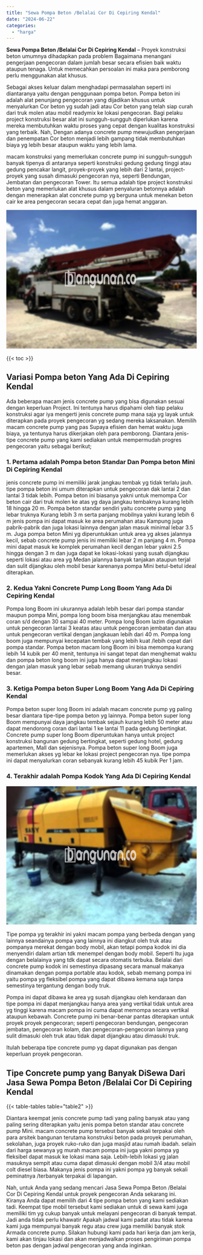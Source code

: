 ```yaml
---
title: "Sewa Pompa Beton /Belalai Cor Di Cepiring Kendal"
date: "2024-06-22"
categories: 
  - "harga"
---
```


**Sewa Pompa Beton /Belalai Cor Di Cepiring Kendal** – Proyek konstruksi beton umumnya dihadapkan pada problem Bagaimana menangani pengerjaan pengecoran dalam jumlah besar secara efisien baik waktu ataupun tenaga. Untuk memecahkan persoalan ini maka para pemborong perlu menggunakan alat khusus.

Sebagai akses keluar dalam menghadapi permasalahan seperti ini diantaranya yaitu dengan penggunaan pompa beton. Pompa beton ini adalah alat penunjang pengecoran yang dijadikan khusus untuk menyalurkan Cor beton yg sudah jadi atau Cor beton yang telah siap curah dari truk molen atau mobil readymix ke lokasi pengecoran. Bagi pelaku project konstruksi besar alat ini sungguh-sungguh diperlukan karena mereka membutuhkan waktu proses yang cepat dengan kualitas konstruksi yang terbaik. Nah, Dengan adanya concrete pump mewujudkan pengerjaan dan penempatan Cor beton menjadi lebih gampang tidak membutuhkan biaya yg lebih besar ataupun waktu yang lebih lama.

macam konstruksi yang memerlukan concrete pump ini sungguh-sungguh banyak tipenya di antaranya seperti konstruksi gedung gedung tinggi atau gedung pencakar langit, proyek-proyek yang lebih dari 2 lantai, project-proyek yang susah dimasuki pengecoran nya, seperti Bendungan, Jembatan dan pengecoran Tower. Itu semua adalah tipe project konstruksi beton yang memerlukan alat khusus dalam penyaluran betonnya adalah dengan menerapkan alat concrete pump yg berguna untuk menekan beton cair ke area pengecoran secara cepat dan juga hemat anggaran.

![Sewa Pompa Beton /Belalai Cor Di Cepiring Kendal](/images/sewa-concrete-pump-33.png)

{{< toc >}}

## Variasi Pompa beton Yang Ada Di Cepiring Kendal

Ada beberapa macam jenis concrete pump yang bisa digunakan sesuai dengan keperluan Project. Ini tentunya harus dipahami oleh tiap pelaku konstruksi agar iya mengerti jenis concrete pump mana saja yg layak untuk diterapkan pada proyek pengecoran yg sedang mereka laksanakan. Memilih macam concrete pump yang pas Supaya efisien dan hemat waktu juga biaya, ya tentunya harus dikerjakan oleh para pemborong. Diantara jenis-tipe concrete pump yang kami sediakan untuk mempermudah progres pengecoran yaitu sebagai berikut;

### 1\. Pertama adalah Pompa beton Standar Dan Pompa beton Mini Di Cepiring Kendal

jenis concrete pump ini memiliki jarak jangkau tembak yg tidak terlalu jauh. tipe pompa beton ini umum diterapkan untuk pengecoran dak lantai 2 dan lantai 3 tidak lebih. Pompa beton ini biasanya yakni untuk memompa Cor beton cair dari truk molen ke atas yg daya jangkau tembaknya kurang lebih 18 hingga 20 m. Pompa beton standar sendiri yaitu concrete pump yang lebar truknya Kurang lebih 3 m serta panjang mobilnya yakni kurang lebih 6 m jenis pompa ini dapat masuk ke area perumahan atau Kampung juga pabrik-pabrik dan juga lokasi lainnya dengan jalan masuk minimal lebar 3.5 m. Juga pompa beton Mini yg diperuntukkan untuk area yg akses jalannya kecil, sebab concrete pump jenis ini memiliki lebar 2 m panjang 4 m. Pompa mini dapat masuk ke komplek perumahan kecil dengan lebar yakni 2.5 hingga dengan 3 m dan juga dapat ke lokasi-lokasi yang susah dijangkau seperti lokasi atau area yg Medan jalannya banyak tanjakan ataupun terjal dan sulit dijangkau oleh mobil besar karenanya pompa Mini betul-betul ideal diterapkan.

### 2\. Kedua Yakni Concrete Pump Long Boom Yang Ada Di Cepiring Kendal

Pompa long Boom ini ukurannya adalah lebih besar dari pompa standar maupun pompa Mini, pompa long boom bisa menjangkau atau menembak coran s/d dengan 30 sampai 40 meter. Pompa long Boom lazim digunakan untuk pengecoran lantai 3 keatas atau untuk pengecoran jembatan dan atau untuk pengecoran vertikal dengan jangkauan lebih dari 40 m. Pompa long boom juga mempunyai kecepatan tembak yang lebih kuat /lebih cepat dari pompa standar. Pompa beton macam long Boom ini bisa memompa kurang lebih 14 kubik per 40 menit, tentunya ini sangat tepat dan menghemat waktu dan pompa beton long boom ini juga hanya dapat menjangkau lokasi dengan jalan masuk yang lebar sebab memang ukuran truknya sendiri besar.

### 3\. Ketiga Pompa beton Super Long Boom Yang Ada Di Cepiring Kendal

Pompa beton super long Boom ini adalah macam concrete pump yg paling besar diantara tipe-tipe pompa beton yg lainnya. Pompa beton super long Boom mempunyai daya jangkau tembak sejauh kurang lebih 50 meter atau dapat mendorong coran dari lantai 1 ke lantai 11 pada gedung bertingkat. Concrete pump super long Boom diperuntukan hanya untuk project konstruksi bangunan gedung bertingkat, seperti gedung hotel, gedung apartemen, Mall dan sejenisnya. Pompa beton super long Boom juga memerlukan akses yg lebar ke lokasi project pengecoran nya. tipe pompa ini dapat menyalurkan coran sebanyak kurang lebih 45 kubik Per 1 jam.

### 4\. Terakhir adalah Pompa Kodok Yang Ada Di Cepiring Kendal

![Sewa Pompa Beton /Belalai Cor Di Cepiring Kendal](/images/sewa-concrete-pump-29.png)

Tipe pompa yg terakhir ini yakni macam pompa yang berbeda dengan yang lainnya seandainya pompa yang lainnya ini diangkut oleh truk atau pompanya merekat dengan body mobil, akan tetapi pompa kodok ini dia menyendiri dalam artian tdk menempel dengan body mobil. Seperti Itu juga dengan belalainya yang tdk dapat secara otomatis terbuka. Belalai dari concrete pump kodok ini semestinya dipasang secara manual makanya dinamakan dengan pompa portable atau kodok, sebab memang pompa ini yaitu pompa yg fleksibel pompa yang dapat dibawa kemana saja tanpa semestinya tergantung dengan body truk.

Pompa ini dapat dibawa ke area yg susah dijangkau oleh kendaraan dan tipe pompa ini dapat menjangkau hanya area yang vertikal tidak untuk area yg tinggi karena macam pompa ini cuma dapat memompa secara vertikal ataupun kebawah. Concrete pump ini benar-benar pantas diterapkan untuk proyek proyek pengecoran; seperti pengecoran bendungan, pengecoran jembatan, pengecoran kolam, dan pengecoran-pengecoran lainnya yang sulit dimasuki oleh truk atau tidak dapat dijangkau atau dimasuki truk.

Itulah beberapa tipe concrete pump yg dapat digunakan pas dengan keperluan proyek pengecoran.

## Tipe Concrete pump yang Banyak DiSewa Dari Jasa Sewa Pompa Beton /Belalai Cor Di Cepiring Kendal

{{< table-tables table="table2" >}}

Diantara keempat jenis concrete pump tadi yang paling banyak atau yang paling sering diterapkan yaitu jenis pompa beton standar atau concrete pump Mini. macam concrete pump tersebut banyak sekali terpakai oleh para arsitek bangunan terutama konstruksi beton pada proyek perumahan, sekolahan, juga proyek ruko-ruko dan juga masjid atau rumah ibadah. selain dari harga sewanya yg murah macam pompa ini juga yakni pompa yg fleksibel dapat masuk ke lokasi mana saja. Lebih-lebih lokasi yg jalan masuknya sempit atau cuma dapat dimasuki dengan mobil 3/4 atau mobil colt diesel biasa. Makanya jenis pompa ini yakni pompa yg banyak sekali peminatnya /terbanyak terpakai di lapangan.

Nah, untuk Anda yang sedang mencari Jasa Sewa Pompa Beton /Belalai Cor Di Cepiring Kendal untuk proyek pengecoran Anda sekarang ini. Kiranya Anda dapat memilih dari 4 tipe pompa beton yang kami sediakan tadi. Keempat tipe mobil tersebut kami sediakan untuk di sewa kami juga memiliki tim yg cukup banyak untuk melayani pengecoran di banyak tempat. Jadi anda tidak perlu khawatir Apakah jadwal kami padat atau tidak karena kami juga mempunyai banyak regu atau crew juga memiliki banyak stok Armada concrete pump. Silakan hubungi kami pada hari kerja dan jam kerja, kami akan tinjau lokasi dan akan menjadwalkan proses pengiriman pompa beton pas dengan jadwal pengecoran yang anda inginkan.
